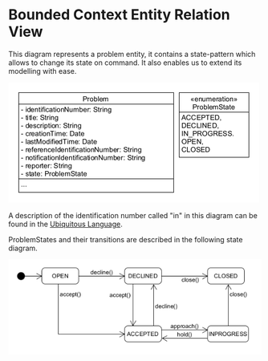 # Bounded Context Entity Relation View
This diagram represents a problem entity, it contains a state-pattern which allows to change its state on command. It also enables us to extend its modelling with ease.

![Entity Relation View](../figures/entity_relation_view/problem_entity_relation_view_2.0.png)

A description of the identification number called "in" in this diagram can be found in the [Ubiquitous Language](https://git.scc.kit.edu/-/ide/project/cm-tm/cm-team/3.projectwork/pse/docsc/tree/english-translation/-/pages/ubiquitous_language.md/).

ProblemStates and their transitions are described in the following state diagram.

![Problem State Diagram](../figures/entity_relation_view/problem_state_diagram.png)
